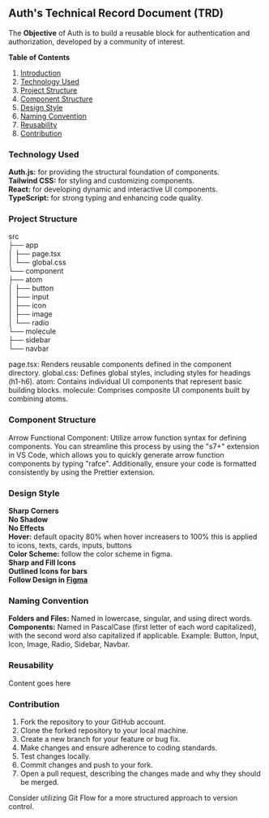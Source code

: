 
## Auth's Technical Record Document (TRD)

The **Objective** of Auth is to build a reusable block for authentication and authorization, developed by a community of interest.

**Table of Contents**
1. [Introduction](#introduction)
2. [Technology Used](#technology-used)
3. [Project Structure](#project-structure)
4. [Component Structure](#component-structure)
5. [Design Style](#design-style)
6. [Naming Convention](#naming-convention)
7. [Reusability](#reusability)
8. [Contribution](#contribution)

### Technology Used  
**Auth.js:** for providing the structural foundation of components.  
**Tailwind CSS:**  for styling and customizing components.  
**React:** for developing dynamic and interactive UI components.  
**TypeScript:** for strong typing and enhancing code quality.

### Project Structure  
src  
├── app  
│   ├── page.tsx  
│   └── global.css  
└── component  
    ├── atom  
    │   ├── button  
    │   ├── input  
    │   ├── icon  
    │   ├── image  
    │   └── radio  
    └── molecule  
        ├── sidebar  
        └── navbar  

page.tsx: Renders reusable components defined in the component directory.
global.css: Defines global styles, including styles for headings (h1-h6).
atom: Contains individual UI components that represent basic building blocks.
molecule: Comprises composite UI components built by combining atoms.

### Component Structure

Arrow Functional Component: Utilize arrow function syntax for defining components. You can streamline this process by using the "s7+" extension in VS Code, which allows you to quickly generate arrow function components by typing "rafce". Additionally, ensure your code is formatted consistently by using the Prettier extension.

### Design Style
**Sharp Corners**  
**No Shadow**  
**No Effects**  
**Hover:** default opacity 80% when hover increasers to 100%
this is applied to icons, texts, cards, inputs, buttons   
**Color Scheme:** follow the color scheme in figma.  
**Sharp and Fill Icons**  
**Outlined Icons for bars**  
**Follow Design in [Figma](https://www.figma.com/file/XhL9031u667fhzTDE4Lq0T/Atom?type=design&node-id=1-3&mode=design&t=o4R5Dal6hV5pzlic-0)**

### Naming Convention
**Folders and Files:** Named in lowercase, singular, and using direct words.
**Components:** Named in PascalCase (first letter of each word capitalized), with the second word also capitalized if applicable.
Example: Button, Input, Icon, Image, Radio, Sidebar, Navbar.


### Reusability
Content goes here

### Contribution
1. Fork the repository to your GitHub account.
2. Clone the forked repository to your local machine.
3. Create a new branch for your feature or bug fix.
4. Make changes and ensure adherence to coding standards.
5. Test changes locally.
6. Commit changes and push to your fork.
7. Open a pull request, describing the changes made and why they should be merged.

Consider utilizing Git Flow for a more structured approach to version control.